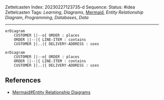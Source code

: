 Zettelcasten Index: 20230227123735-d
Sequence:
Status: #idea
Zettelcasten Tags: *Learning*, *Diagrams*, [Mermaid](Mermaid.md), *Entity Relationship Diagram*, *Programming*, *Databases*, *Data*

---

````
erDiagram
    CUSTOMER ||--o{ ORDER : places
    ORDER ||--|{ LINE-ITEM : contains
    CUSTOMER }|..|{ DELIVERY-ADDRESS : uses
````

````mermaid
erDiagram
    CUSTOMER ||--o{ ORDER : places
    ORDER ||--|{ LINE-ITEM : contains
    CUSTOMER }|..|{ DELIVERY-ADDRESS : uses
````

## References

* [Mermaid#Entity Relationship Diagrams](../references/Mermaid.md)
